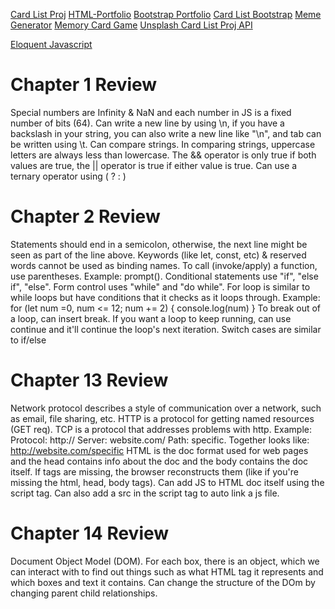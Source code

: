 [Card List Proj](https://stephaniecobble.github.io/VR21/card-list-proj/coffee.html)
[HTML-Portfolio](https://stephaniecobble.github.io/Portfolio/)
[Bootstrap Portfolio](https://stephaniecobble.github.io/Portfolio-Bootstrap/)
[Card List Bootstrap](https://stephaniecobble.github.io/VR21/html-css/coffee-bootstrap.html)
[Meme Generator](https://stephaniecobble.github.io/VR21/meme/meme.html)
[Memory Card Game](https://stephaniecobble.github.io/VR21/memory-game2/game.html)
[Unsplash Card List Proj API](https://stephaniecobble.github.io/VR21/unsplash-api/api-exercise.html) 

[Eloquent Javascript](https://eloquentjavascript.net/)
# Chapter 1 Review
Special numbers are Infinity & NaN and each number in JS is a fixed number of bits (64). Can write a new line 
by using \n, if you have a backslash in your string, you can also write a new line like "\\n\", and tab can be written using \t. Can compare strings. In comparing strings, uppercase letters are always less than lowercase. The && operator is only true if both values are true, the || operator is true if either value is true. Can use a ternary operator using ( ? : )

# Chapter 2 Review
Statements should end in a semicolon, otherwise, the next line might be seen as part of the line above. Keywords (like let, const, etc) & reserved words cannot be used as binding names. To call (invoke/apply) a function, use parentheses. Example: prompt(). Conditional statements use "if", "else if", "else". Form control uses "while" and "do while". For loop is similar to while loops but have conditions that it checks as it loops through. Example:
for (let num =0, num <= 12; num += 2) {
    console.log(num)
}
To break out of a loop, can insert break. If you want a loop to keep running, can use continue and it'll continue the loop's next iteration. Switch cases are similar to if/else

# Chapter 13 Review
Network protocol describes a style of communication over a network, such as email, file sharing, etc. HTTP is a protocol for getting named resources (GET req). TCP is a protocol that addresses problems with http. 
Example: Protocol: http:// Server: website.com/ Path: specific. Together looks like: http://website.com/specific
HTML is the doc format used for web pages and the head contains info about the doc and the body contains the doc itself. If tags are missing, the browser reconstructs them (like if you're missing the html, head, body tags).
Can add JS to HTML doc itself using the script tag. Can also add a src in the script tag to auto link a js file.


# Chapter 14 Review 
Document Object Model (DOM). For each box, there is an object, which we can interact with to find out things such as what HTML tag it represents and which boxes and text it contains. Can change the structure of the DOm by changing parent child relationships. 